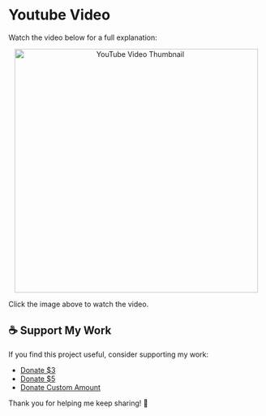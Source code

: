 # Youtube Video
Watch the video below for a full explanation:

<p align="center">
  <a href="https://www.youtube.com/watch?v=grdR8dmYO4o" target="_blank">
    <img src="https://img.youtube.com/vi/grdR8dmYO4o/0.jpg" alt="YouTube Video Thumbnail" width="480" />
  </a>
</p>

Click the image above to watch the video.

## ☕ Support My Work
If you find this project useful, consider supporting my work:  
- [Donate $3](https://www.paypal.com/cgi-bin/webscr?cmd=_xclick&business=yaseralie@gmail.com&item_name=Support+My+Tech+Projects&currency_code=USD&amount=3)
- [Donate $5](https://www.paypal.com/cgi-bin/webscr?cmd=_xclick&business=yaseralie@gmail.com&item_name=Support+My+Tech+Projects&currency_code=USD&amount=5)
- [Donate Custom Amount](https://www.paypal.com/cgi-bin/webscr?cmd=_xclick&business=yaseralie@gmail.com&item_name=Support+My+Tech+Projects&currency_code=USD)

Thank you for helping me keep sharing! 🚀

